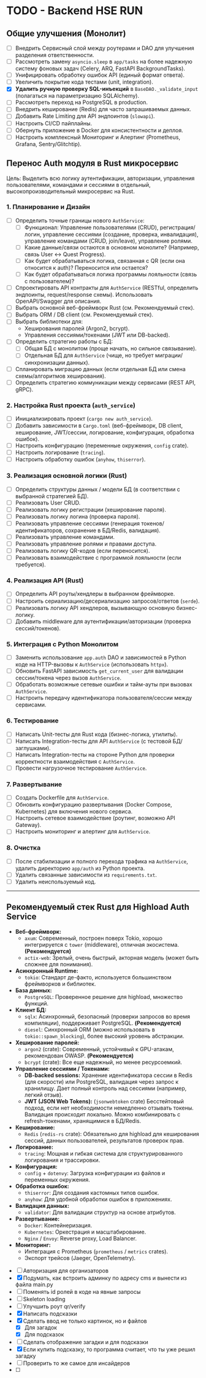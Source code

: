 # TODO - Backend HSE RUN

## Общие улучшения (Монолит)

- [ ] Внедрить Сервисный слой между роутерами и DAO для улучшения разделения ответственности.
- [ ] Рассмотреть замену `asyncio.sleep` в `app/tasks` на более надежную систему фоновых задач (Celery, ARQ, FastAPI BackgroundTasks).
- [ ] Унифицировать обработку ошибок API (единый формат ответа).
- [ ] Увеличить покрытие кода тестами (unit, integration).
- [x] **Удалить ручную проверку SQL-инъекций** в `BaseDAO._validate_input` (полагаться на параметризацию SQLAlchemy).
- [ ] Рассмотреть переход на PostgreSQL в production.
- [ ] Внедрить кеширование (Redis) для часто запрашиваемых данных.
- [ ] Добавить Rate Limiting для API эндпоинтов (`slowapi`).
- [ ] Настроить CI/CD пайплайны.
- [ ] Обернуть приложение в Docker для консистентности и деплоя.
- [ ] Настроить комплексный Мониторинг и Алертинг (Prometheus, Grafana, Sentry/Glitchtip).

## Перенос Auth модуля в Rust микросервис

Цель: Выделить всю логику аутентификации, авторизации, управления пользователями, командами и сессиями в отдельный, высокопроизводительный микросервис на Rust.

### 1. Планирование и Дизайн

- [ ] Определить точные границы нового `AuthService`:
    - [ ] Функционал: Управление пользователями (CRUD), регистрация/логин, управление сессиями (создание, проверка, инвалидация), управление командами (CRUD, join/leave), управление ролями.
    - [ ] Какие данные/связи остаются в основном монолите? (Например, связь User <-> Quest Progress).
    - [ ] Как будет обрабатываться логика, связанная с QR (если она относится к auth)? Переносится или остается?
    - [ ] Как будет обрабатываться логика программы лояльности (связь с пользователем)?
- [ ] Спроектировать API контракты для `AuthService` (RESTful, определить эндпоинты, request/response схемы). Использовать OpenAPI/Swagger для описания.
- [ ] Выбрать основной веб-фреймворк Rust (см. Рекомендуемый стек).
- [ ] Выбрать ORM / DB client (см. Рекомендуемый стек).
- [ ] Выбрать библиотеки для:
    - Хеширования паролей (Argon2, bcrypt).
    - Управления сессиями/токенами (JWT или DB-backed).
- [ ] Определить стратегию работы с БД:
    - [ ] Общая БД с монолитом (проще начать, но сильное связывание).
    - [ ] Отдельная БД для `AuthService` (чище, но требует миграции/синхронизации данных).
- [ ] Спланировать миграцию данных (если отдельная БД или смена схемы/алгоритмов хеширования).
- [ ] Определить стратегию коммуникации между сервисами (REST API, gRPC).

### 2. Настройка Rust проекта (`auth_service`)

- [ ] Инициализировать проект (`cargo new auth_service`).
- [ ] Добавить зависимости в `Cargo.toml` (веб-фреймворк, DB client, хеширование, JWT/сессии, логирование, конфигурация, обработка ошибок).
- [ ] Настроить конфигурацию (переменные окружения, `config` crate).
- [ ] Настроить логирование (`tracing`).
- [ ] Настроить обработку ошибок (`anyhow`, `thiserror`).

### 3. Реализация основной логики (Rust)

- [ ] Определить структуры данных / модели БД (в соответствии с выбранной стратегией БД).
- [ ] Реализовать User CRUD.
- [ ] Реализовать логику регистрации (хеширование пароля).
- [ ] Реализовать логику логина (проверка пароля).
- [ ] Реализовать управление сессиями (генерация токенов/идентификаторов, сохранение в БД/Redis, валидация).
- [ ] Реализовать управление командами.
- [ ] Реализовать управление ролями и правами доступа.
- [ ] Реализовать логику QR-кодов (если переносится).
- [ ] Реализовать взаимодействие с программой лояльности (если требуется).

### 4. Реализация API (Rust)

- [ ] Определить API роуты/хендлеры в выбранном фреймворке.
- [ ] Настроить сериализацию/десериализацию запросов/ответов (`serde`).
- [ ] Реализовать логику API хендлеров, вызывающую основную бизнес-логику.
- [ ] Добавить middleware для аутентификации/авторизации (проверка сессий/токенов).

### 5. Интеграция с Python Монолитом

- [ ] Заменить использование `app.auth` DAO и зависимостей в Python коде на HTTP-вызовы к `AuthService` (использовать `httpx`).
- [ ] Обновить FastAPI зависимость `get_current_user` для валидации сессии/токена через вызов `AuthService`.
- [ ] Обработать возможные сетевые ошибки и тайм-ауты при вызовах `AuthService`.
- [ ] Настроить передачу идентификатора пользователя/сессии между сервисами.

### 6. Тестирование

- [ ] Написать Unit-тесты для Rust кода (бизнес-логика, утилиты).
- [ ] Написать Integration-тесты для API `AuthService` (с тестовой БД/заглушками).
- [ ] Написать Integration-тесты на стороне Python для проверки корректности взаимодействия с `AuthService`.
- [ ] Провести нагрузочное тестирование `AuthService`.

### 7. Развертывание

- [ ] Создать Dockerfile для `AuthService`.
- [ ] Обновить конфигурацию развертывания (Docker Compose, Kubernetes) для включения нового сервиса.
- [ ] Настроить сетевое взаимодействие (роутинг, возможно API Gateway).
- [ ] Настроить мониторинг и алертинг для `AuthService`.

### 8. Очистка

- [ ] После стабилизации и полного перехода трафика на `AuthService`, удалить директорию `app/auth` из Python проекта.
- [ ] Удалить связанные зависимости из `requirements.txt`.
- [ ] Удалить неиспользуемый код.

---

## Рекомендуемый стек Rust для Highload Auth Service

- **Веб-фреймворк:**
    - `axum`: Современный, построен поверх Tokio, хорошо интегрируется с `tower` (middleware), отличная экосистема. **(Рекомендуется)**
    - `actix-web`: Зрелый, очень быстрый, акторная модель (может быть сложнее для понимания).
- **Асинхронный Runtime:**
    - `tokio`: Стандарт де-факто, используется большинством фреймворков и библиотек.
- **База данных:**
    - `PostgreSQL`: Проверенное решение для highload, множество функций.
- **Клиент БД:**
    - `sqlx`: Асинхронный, безопасный (проверки запросов во время компиляции), поддерживает PostgreSQL. **(Рекомендуется)**
    - `diesel`: Синхронный ORM (можно использовать в `tokio::spawn_blocking`), более высокий уровень абстракции.
- **Хеширование паролей:**
    - `argon2` (crate): Современный, устойчивый к GPU-атакам, рекомендован OWASP. **(Рекомендуется)**
    - `bcrypt` (crate): Все еще надежный, но менее ресурсоемкий.
- **Управление сессиями / Токенами:**
    - **DB-backed sessions:** Хранение идентификатора сессии в Redis (для скорости) или PostgreSQL, валидация через запрос к хранилищу. Дает полный контроль над сессиями (например, легкий отзыв).
    - **JWT (JSON Web Tokens):** (`jsonwebtoken` crate) Бесстейтовый подход, если нет необходимости немедленно отзывать токены. Валидация происходит локально. Можно комбинировать с refresh-токенами, хранящимися в БД/Redis.
- **Кеширование:**
    - `Redis` (`redis-rs` crate): Обязательно для highload для кеширования сессий, данных пользователей, результатов проверок прав.
- **Логирование:**
    - `tracing`: Мощная и гибкая система для структурированного логирования и трассировки.
- **Конфигурация:**
    - `config` + `dotenvy`: Загрузка конфигурации из файлов и переменных окружения.
- **Обработка ошибок:**
    - `thiserror`: Для создания кастомных типов ошибок.
    - `anyhow`: Для удобной обработки ошибок в приложениях.
- **Валидация данных:**
    - `validator`: Для валидации структур на основе атрибутов.
- **Развертывание:**
    - `Docker`: Контейнеризация.
    - `Kubernetes`: Оркестрация и масштабирование.
    - `Nginx` / `Envoy`: Reverse proxy, Load Balancer.
- **Мониторинг:**
    - Интеграция с Prometheus (`prometheus` / `metrics` crates).
    - Экспорт трейсов (Jaeger, OpenTelemetry).

- [ ] Авторизация для организаторов
- [x] Подумать, как встроить админку по адресу cms и вынести из файла main.py
- [ ] Поменять id ролей в коде на явные запросы
- [ ] Skeleton loading
- [ ] Улучшить роут qr/verify
- [x] Написать подсказки
- [x] Сделать ввод не только картинок, но и файлов
  - [x] Для загадок
  - [x] Для подсказок
- [ ] Сделать отображение загадки и для подсказки 
- [x] Если купить подсказку, то программа считает, что ты уже решил загадку
- [ ] Проверить то же самое для инсайдеров
- [ ] 